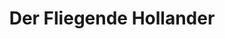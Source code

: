 ---
title: "Der Fliegende Hollander"
url: /schieder-schwalenberg/der-fliegende-hollander/
shop: Antiquitäten
---